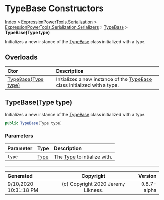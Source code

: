 ﻿# TypeBase Constructors

[Index](../index.md) > [ExpressionPowerTools.Serialization](ExpressionPowerTools.Serialization.a.md) > [ExpressionPowerTools.Serialization.Serializers](ExpressionPowerTools.Serialization.Serializers.n.md) > [TypeBase](ExpressionPowerTools.Serialization.Serializers.TypeBase.cs.md) > **TypeBase(Type type)**

Initializes a new instance of the [TypeBase](ExpressionPowerTools.Serialization.Serializers.TypeBase.cs.md) class initialized
            with a type.

## Overloads

| Ctor | Description |
| :-- | :-- |
| [TypeBase(Type type)](#typebasetype-type) | Initializes a new instance of the [TypeBase](ExpressionPowerTools.Serialization.Serializers.TypeBase.cs.md) class initialized            with a type. |

## TypeBase(Type type)

Initializes a new instance of the [TypeBase](ExpressionPowerTools.Serialization.Serializers.TypeBase.cs.md) class initialized
            with a type.

```csharp
public TypeBase(Type type)
```

### Parameters

| Parameter | Type | Description |
| :-- | :-- | :-- |
| `type` | [Type](https://docs.microsoft.com/dotnet/api/system.type) | The [Type](https://docs.microsoft.com/dotnet/api/system.type) to intialize with. |



---

| Generated | Copyright | Version |
| :-- | :-: | --: |
| 9/10/2020 10:31:18 PM | (c) Copyright 2020 Jeremy Likness. | 0.8.7-alpha |

